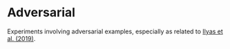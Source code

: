 # Adversarial

Experiments involving adversarial examples, especially as related to [Ilyas et al. (2019)](https://arxiv.org/abs/1905.02175).

